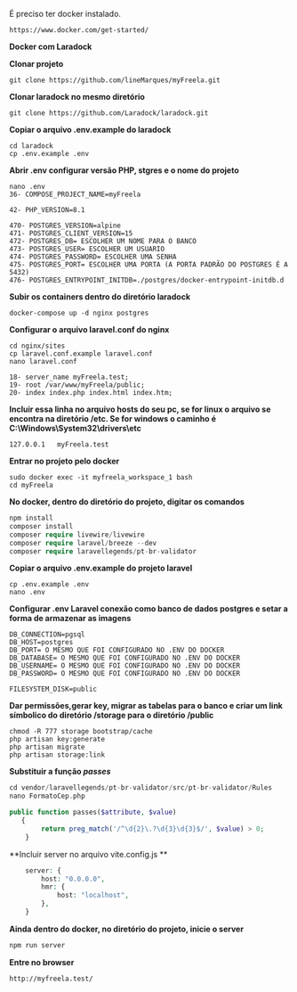 É preciso ter docker instalado.

```
https://www.docker.com/get-started/
```


**Docker com Laradock**



**Clonar projeto**

```
git clone https://github.com/lineMarques/myFreela.git
```

**Clonar laradock no mesmo diretório**

```
git clone https://github.com/Laradock/laradock.git
```

**Copiar o arquivo .env.example do laradock**

```
cd laradock
cp .env.example .env
```

**Abrir .env configurar versão PHP, stgres e o nome do projeto**

```
nano .env
36- COMPOSE_PROJECT_NAME=myFreela
```

```
42- PHP_VERSION=8.1
```

```
470- POSTGRES_VERSION=alpine
471- POSTGRES_CLIENT_VERSION=15
472- POSTGRES_DB= ESCOLHER UM NOME PARA O BANCO
473- POSTGRES_USER= ESCOLHER UM USUARIO
474- POSTGRES_PASSWORD= ESCOLHER UMA SENHA
475- POSTGRES_PORT= ESCOLHER UMA PORTA (A PORTA PADRÃO DO POSTGRES É A 5432)
476- POSTGRES_ENTRYPOINT_INITDB=./postgres/docker-entrypoint-initdb.d
```

**Subir os containers dentro do diretório laradock**

```
docker-compose up -d nginx postgres
```

**Configurar o arquivo laravel.conf do nginx**

```
cd nginx/sites
cp laravel.conf.example laravel.conf
nano laravel.conf

18- server_name myFreela.test;
19- root /var/www/myFreela/public;
20- index index.php index.html index.htm;
```

**Incluir essa linha no arquivo hosts do seu pc, se for linux o arquivo se encontra na diretório /etc. Se for windows o caminho é C:\Windows\System32\drivers\etc**

```
127.0.0.1	myFreela.test
```

**Entrar no projeto pelo docker**

```
sudo docker exec -it myfreela_workspace_1 bash
cd myFreela
```

**No docker, dentro do diretório do projeto, digitar os comandos**

```php
npm install
composer install
composer require livewire/livewire
composer require laravel/breeze --dev
composer require laravellegends/pt-br-validator
```

**Copiar o arquivo .env.example do projeto laravel**

```
cp .env.example .env
nano .env
```

**Configurar .env Laravel conexão como banco de dados postgres e setar a forma de armazenar as imagens**

```
DB_CONNECTION=pgsql
DB_HOST=postgres
DB_PORT= O MESMO QUE FOI CONFIGURADO NO .ENV DO DOCKER
DB_DATABASE= O MESMO QUE FOI CONFIGURADO NO .ENV DO DOCKER
DB_USERNAME= O MESMO QUE FOI CONFIGURADO NO .ENV DO DOCKER
DB_PASSWORD= O MESMO QUE FOI CONFIGURADO NO .ENV DO DOCKER

FILESYSTEM_DISK=public
```

**Dar permissões,gerar key, migrar as tabelas para o banco e criar um link símbolico do diretório /storage para o diretório /public**

```
chmod -R 777 storage bootstrap/cache
php artisan key:generate
php artisan migrate
php artisan storage:link
```

**Substituir a função ***passes*****

```php
cd vendor/laravellegends/pt-br-validator/src/pt-br-validator/Rules
nano FormatoCep.php

public function passes($attribute, $value)
   {
        return preg_match('/^\d{2}\.?\d{3}\d{3}$/', $value) > 0;
    }
```

**Incluir server no arquivo vite.config.js **

```php
    server: {
        host: "0.0.0.0",
        hmr: {
            host: "localhost",
        },
    }
```

**Ainda dentro do docker, no diretório do projeto, inicie o server**

```php
npm run server
```

**Entre no browser**

```
http://myfreela.test/
```


